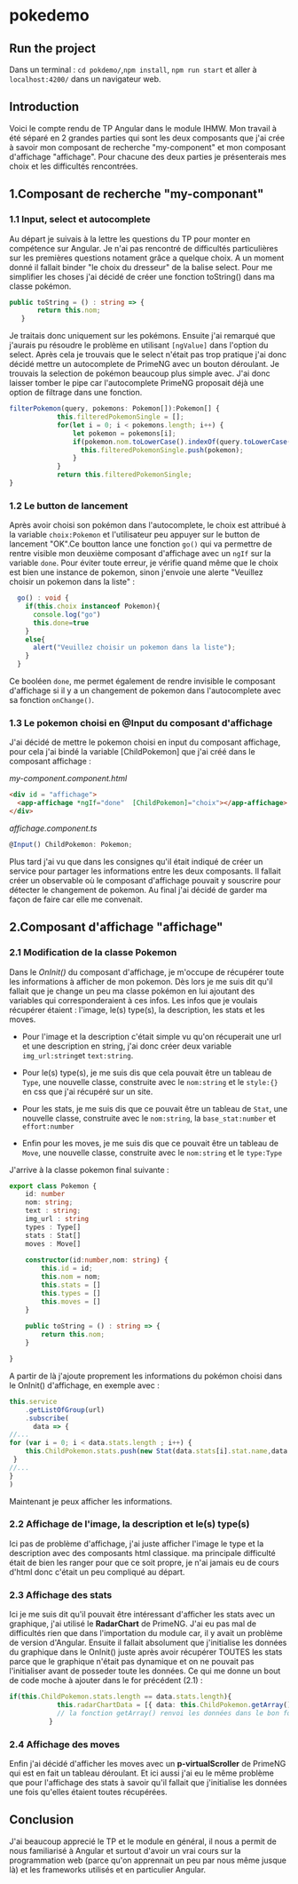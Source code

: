 # pokedemo

## Run the project

Dans un terminal : `cd pokdemo/`,`npm install`, `npm run start` et aller à `localhost:4200/` dans un navigateur web.

## Introduction

Voici le compte rendu de TP Angular dans le module IHMW. Mon travail à été séparé en 2 grandes parties qui sont les deux composants que j'ai crée à savoir mon composant de recherche "my-component" et mon composant d'affichage "affichage". Pour chacune des deux parties je présenterais mes choix et les difficultés rencontrées.

## 1.Composant de recherche "my-componant"

### 1.1 Input, select et autocomplete

Au départ je suivais à la lettre les questions du TP pour monter en compétence sur Angular. Je n'ai pas rencontré de difficultés particulières sur les premières questions notament grâce a quelque choix. A un moment donné il fallait binder "le choix du dresseur" de la balise select. Pour me simplifier les choses j'ai décidé de créer une fonction toString() dans ma classe pokémon.

 ```ts
 public toString = () : string => {
        return this.nom;
    }
```

Je traitais donc uniquement sur les pokémons. Ensuite j'ai remarqué que j'aurais pu résoudre le problème en utilisant `[ngValue]` dans l'option du select.
Après cela je trouvais que le select n'était pas trop pratique j'ai donc décidé mettre un autocomplete de PrimeNG avec un bouton déroulant. Je trouvais la selection de pokémon beaucoup plus simple avec. J'ai donc laisser tomber le pipe car l'autocomplete PrimeNG proposait déjà une option de filtrage dans une fonction.

```ts
filterPokemon(query, pokemons: Pokemon[]):Pokemon[] {
            this.filteredPokemonSingle = [];
            for(let i = 0; i < pokemons.length; i++) {
                let pokemon = pokemons[i];
                if(pokemon.nom.toLowerCase().indexOf(query.toLowerCase()) == 0) {
                  this.filteredPokemonSingle.push(pokemon);
                }
            }
            return this.filteredPokemonSingle;
}
```



### 1.2 Le button de lancement

Après avoir choisi son pokémon dans l'autocomplete, le choix est attribué à la variable `choix:Pokemon` et l'utilisateur peu appuyer sur le button de lancement "OK".Ce boutton lance une fonction `go()` qui va permettre de rentre visible mon deuxième composant d'affichage avec un `ngIf` sur la variable `done`. Pour éviter toute erreur, je vérifie quand même que le choix est bien une instance de pokemon, sinon j'envoie une alerte "Veuillez choisir un pokemon dans la liste" :

```ts
  go() : void {
    if(this.choix instanceof Pokemon){
      console.log("go")
      this.done=true
    }
    else{
      alert("Veuillez choisir un pokemon dans la liste");
    } 
  }
```
  
  Ce booléen `done`, me permet également de rendre invisible le composant d'affichage si il y a un changement de pokemon dans l'autocomplete avec sa fonction `onChange()`.

### 1.3 Le pokemon choisi en @Input du composant d'affichage

J'ai décidé de mettre le pokemon choisi en input du composant affichage, pour cela j'ai bindé la variable [ChildPokemon] que j'ai créé dans le composant affichage :

*my-component.component.html*
```html
<div id = "affichage">
  <app-affichage *ngIf="done"  [ChildPokemon]="choix"></app-affichage>
</div> 
```

*affichage.component.ts*
```ts
@Input() ChildPokemon: Pokemon;
```

Plus tard j'ai vu que dans les consignes qu'il était indiqué de créer un service pour partager les informations entre les deux composants. Il fallait créer un observable où le composant d'affichage pouvait y souscrire pour détecter le changement de pokemon. Au final j'ai décidé de garder ma façon de faire car elle me convenait.

## 2.Composant d'affichage "affichage"

### 2.1 Modification de la classe Pokemon

Dans le *OnInit()* du composant d'affichage, je m'occupe de récupérer toute les informations à afficher de mon pokemon. Dès lors je me suis dit qu'il fallait que je change un peu ma classe pokémon en lui ajoutant des variables qui corresponderaient à ces infos. Les infos que je voulais récupérer étaient : l'image, le(s) type(s), la description, les stats et les moves.

- Pour l'image et la description c'était simple vu qu'on récuperait une url et une description en string, j'ai donc créer deux variable `img_url:string`et `text:string`.

- Pour le(s) type(s), je me suis dis que cela pouvait être un tableau de `Type`, une nouvelle classe, construite avec le `nom:string` et le `style:{}` en css que j'ai récupéré sur un site.

- Pour les stats, je me suis dis que ce pouvait être un tableau de `Stat`, une nouvelle classe, construite avec le `nom:string`, la `base_stat:number` et `effort:number`

- Enfin pour les moves, je me suis dis que ce pouvait être un tableau de `Move`, une nouvelle classe, construite avec le `nom:string` et le `type:Type`

J'arrive à la classe pokemon final suivante :

```ts
export class Pokemon {
    id: number
    nom: string;
    text : string;
    img_url : string
    types : Type[]
    stats : Stat[]
    moves : Move[] 
  
    constructor(id:number,nom: string) {
        this.id = id;
        this.nom = nom;
        this.stats = []
        this.types = []
        this.moves = []
    }
    
    public toString = () : string => {
        return this.nom;
    }

}
```

A partir de là j'ajoute proprement les informations du pokémon choisi dans le OnInit() d'affichage, en exemple avec :

```ts
this.service
    .getListOfGroup(url)
    .subscribe(
      data => {
//...
for (var i = 0; i < data.stats.length ; i++) {
    this.ChildPokemon.stats.push(new Stat(data.stats[i].stat.name,data.stats[i].base_stat,data.stats[i].effort))
 }
//...
}
)
```

Maintenant je peux afficher les informations.

### 2.2 Affichage de l'image, la description et le(s) type(s)

Ici pas de problème d'affichage, j'ai juste afficher l'image le type et la description avec des composants html classique. ma principale difficulté était de bien les ranger pour que ce soit propre, je n'ai jamais eu de cours d'html donc c'était un peu compliqué au départ.

### 2.3 Affichage des stats

Ici je me suis dit qu'il pouvait être intéressant d'afficher les stats avec un graphique, j'ai utilisé le **RadarChart** de PrimeNG. J'ai eu pas mal de difficultés rien que dans l'importation du module car, il y avait un problème de version d'Angular. Ensuite il fallait absolument que j'initialise les données du graphique dans le OnInit() juste après avoir récupérer TOUTES les stats parce que le graphique n'était pas dynamique et on ne pouvait pas l'initialiser avant de posseder toute les données. Ce qui me donne un bout de code moche à ajouter dans le for précédent (2.1) :

```ts
if(this.ChildPokemon.stats.length == data.stats.length){
            this.radarChartData = [{ data: this.ChildPokemon.getArray(), label: 'Stats' }]
            // la fonction getArray() renvoi les données dans le bon format de radarChartData
          }
```

### 2.4 Affichage des moves

Enfin j'ai décidé d'afficher les moves avec un **p-virtualScroller** de PrimeNG qui est en fait un tableau déroulant. Et ici aussi j'ai eu le même problème que pour l'affichage des stats à savoir qu'il fallait que j'initialise les données une fois qu'elles étaient toutes récupérées.

## Conclusion

J'ai beaucoup apprecié le TP et le module en général, il nous a permit de nous familiarisé à Angular et surtout d'avoir un vrai cours sur la programmation web (parce qu'on apprennait un peu par nous même jusque là) et les frameworks utilisés et en particulier Angular.
 
